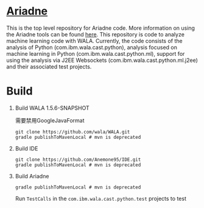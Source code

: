 # [Ariadne](https://wala.github.io/ariadne/)

This is the top level repository for Ariadne code.  More information on using the Ariadne tools can be found [here](https://wala.github.io/ariadne/).  This repository is code to analyze machine learning code with WALA.  Currently, the code consists of the analysis of Python (com.ibm.wala.cast.python), analysis focused on machine learning in Python (com.ibm.wala.cast.python.ml), support for using the analysis via J2EE Websockets (com.ibm.wala.cast.python.ml.j2ee) and their associated test projects.

# Build

1. Build WALA 1.5.6-SNAPSHOT

   需要禁用GoogleJavaFormat

   ```
   git clone https://github.com/wala/WALA.git
   gradle publishToMavenLocal # mvn is deprecated
   ```

2. Build IDE

   ```
   git clone https://github.com/Anemone95/IDE.git
   gradle publishToMavenLocal # mvn is deprecated
   ```

3. Build Ariadne

   ```
   gradle publishToMavenLocal # mvn is deprecated
   ```

   Run `TestCalls` in the `com.ibm.wala.cast.python.test` projects to test